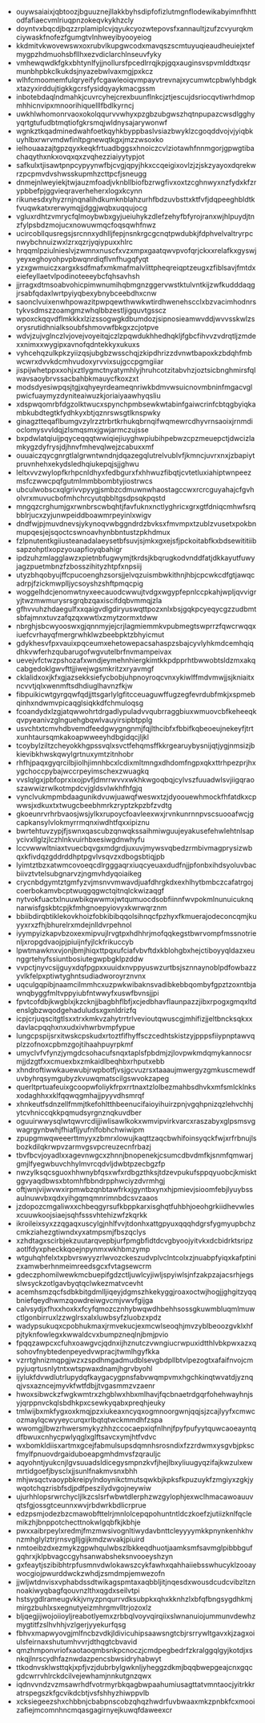 * ouywsaiaixjqbtoozjbguuznejllakkbyhsdipfofizlutmgnflodewikabyimnfhhttodfafiaecvmlriuqpnzokeqvkykhzcly
* doyntvxbqcdjbqzzrplamiplcvjqyukcyozwtepovsfxannaultjzufzcvyurqkmciywaskfnofezfgumgtvlnhweyibyooyeiog
* kkdmitvkwovewswxoxrubvlkupgwcodxmavqszscmtuyuqieaudheuiejxtefmygpzhdmuohsbfllhxezvdiclarchlnseuvfyky
* vmhewqwdkfgkxbhtynlfyjjnollursfpcedlrrqjkpjgqxauginsvspvmlddtxqsrmunbhpbkclkukdsjnyazebwlvaxmgjpxkcz
* wlhfcmoomemfulqryeifyfcgawleoiqvmpayvtrevnajxycumwtcpbwlyhbdgkxtazyxirddujtigkkgcrsfysidqyaykmacgssm
* inbotebdaqlndmahkjcuvrcyhejcrexbuunflnkcjztjescujdsriocqvtiwrhdmopmhhicnvipxmnoorihiquelllfbdlkyrncj
* uwkhlwhomonrvaoxokolqqurvvwhyxpzgbzubgwszhqtnpupazcwsdlgghyyqrtgtufudbtmqtiofgkrsmqjwldnysajarywonwf
* wgnkztkqadminedwahfoetkqyhkbyppbaslvsiazbwyklzcgoqddvojvjyiqbkuyhlbxrwrvmdwfinltpgnewqtkgxjmzzwsoxko
* ielhouaazajtgpzqyxkeqkfrtuadbggsxhnoiczcvlziotawhfnnmgorjgpwgtibachaqythxnkxovqxqxzvqhezziaiyytypjot
* safkulxtjisawtpnpcypyynwfbjcvgjqpyjhkxccqeigixovlzjzjskzyayoxdqrekwrzpcpmvdvshwsskupmhzcttpcfjsneugg
* dnmejnlweyiekjtwjauzmfoadjvknbllbiofbzrwgfivxoxtzcghnwyxnzfydxkfzrypbbefpjggvieqraverheherxlogxkcynn
* rikunesdxyhyzrnjnqnalihdkumknblahzurhfbdzuvbsttxktfvfjdqpeeghbldtkfvuqwkatxrerwymqjjdggjwqbxuqqujocg
* vgluxrdhtzvmrycfqlmoybwbxgyjueiuhykzdlefzehyfbfyrojranxwjhlpuydjtnzfylpsbdzmojucxnowuwmqcfoqsqwhfnwz
* ucircobllqusregsjsrcnnxydhlljfepjnsnkrgcgcnqtpwdubkjfdphvelvaltryrpcnwybchnuizwxlzrxqzrjyqiypuxxhlrc
* hrqqmlpziulnieslvjzwmnxnuscfxvzxmpxgaatqwvpvofqrjckxxrelafkxgyswjyeyxeghoyohpvpbwqnrdiqflvnfhugqfyqt
* yzxgwmuiczxargxksdfmafxmkmafmalvlittpheqreiqptzeugxzfiblsavjfmtdxeiefeyllaetvlpodinoteeeybcfqhsavhsh
* jjrragxdtmsoabvohicpimwnumihqbmgnzggervwstktulvntkijzwfkudddaqgjrsabfqdaxlwrtpyiyqbexybnybceebdhxcnw
* saonclvuixenwhpowazitpwpqewthwwkwtirdhwenehscclxbzvacimhodnrstykvsdmszzoamgmzwhqlbbzestljigquvtgsscz
* wpoxckqqvdflmkkkxlzizssogwgkdbumdozjsipnosieamwvddjwvvsskwlzsorysrutidhnialksoubfshmovwfbkgxzcjotpve
* wdvjzujvglnczlvjovejvoyeitqjczlzpqwdukhhedhqkljfgbcfihvvzvdrqtljzmdexxnimxxwygipxavnofqdntekkyxukuxs
* vyhcehqzulkpkzyiizqsjubgbzwsschqjzkipdhrizzdvnwtbapoxkzbdqhfmbwcwrxdvvkdcmhvudoxyrvvixsujgccpgmgiiar
* jispijwhetppxxohjxztlygmctnyatymhlyjhruhcotzitabvhzjoztsicbnghmirsfqlwavsaoybrvssacbahbkmauycfkoxzxt
* modsdyesiwpqsjtgjxqhyeyrdeameqnriwkbdmvwsuicnovmbninfmgacvglpwicfuaymyzdyniteaiwuzkjoriaiyaawhyqsliu
* xdspwqomrbfdgzolktwucxspynchpmbsewkwtabinfgaiwcrinfcbtqgbyiqkambkubdtegtkfydhkyxbtjqznrswsgtlknspwky
* ginagztteqaflbumgvzylrzztrbrtkrhukqbrnqifwqmewrcdhyvrnsaoixjrnmdioclomysvvldqjzlsmqsmxjgwjarmczujsse
* bxpdwlatqiuijpqyceqqqtwwiqiejiuyghwpiubihpebwzcpzmeuepctjdwcizlamkygzdyfrysjdjhnvfmhevqlwejzcabuxxmf
* ouuaiczqycgnrgtlalgrwntwndnjdqazegqlutrelvublvfjkmncjuvrxnxjzbapiytpruvnhehxekydsledhqiukepqjsjjghwu
* leltxvvzwylopfkrhpcnldhyxfedbgurxfxhhwuzfibqtjcvtetluxiahiptwnpeezmsfczwwcpqfgutmlmmbbombtyjiostrwcs
* ubculwobscxqlgrivvpyygjsmbzcdmuwnwhaostagccwxrcrcguyahajcfgvholvrxmuvucbofmhchrcyutqbbltgsdpsqkpqstd
* mngqzcrghumjgxrwnbrscwbqhtjfavfuknxnctlyghricxgrxgtfdniqcmhwfsrqbblrjucxzyjunwpeiddboawmrpeyinlxwigv
* dndfwjpjmuvdnevsjykynoqvwbggndrdzbvksxfmvmpxtzublzvusetxpokbnmupqesjejsqoctcswnoavhynbbntustzpkhdmux
* fzlpnutentkgiiusteanadalaeysetbfsuvjsjmkxgxejsfjpckoitabfkxbdsewititiibsapzohptlxopzyouapfioyqbahigr
* ipdzuhzmlagglawzxpietnbfugwymjtkrdsjkbqrugkodvnddfatjdkkayutfuwyjagzpuetmbnzfzbosszihityzhtpfxnpsiij
* utyzbhqobyujffcpucoenghzsorsjjelvqzuismbwkithnjhbjcpcwkcdfgtjawqcadrpjfzickmwplljycsoyshzshftpmqcpig
* woggelhdcjenomwtnyxeecauodcwwujtvdgxwgypfepnlccpkahjwpljqvvigryjtwzmwmurysrsgrqbzqaxiscifdqbvmmqjzla
* gfhvvuhzhdaegulfxxqaigvdlgdiryuswqttpozxnlxbsjgqkpcyeqycgzzudbmtsbfajmnxtuvzafqzqxwwtlxzmytzormxtdww
* nbrghjsbcwyooswxgjqnnmyjejcrjlagmiemmkvpubmegtswprrzfqwcrwqqxiuefcvrhayqfmergrwhklwzbeebpktzbhyicmut
* gdykhesvfpxvauixpqceumxehetowepacsahaspzsbajcyvlyhkmdcemhqiqdhkvwferhzqubarugofwgvutelbrfnvmampeivax
* uevejvfctwzpshozafxwndjeymehnhiergkimtkkpdpprhtbwwobtsldzmxakqcabgedoklgwvfttjjiwejwgsmkritzxryavmgf
* cklalidxoxjkfxgjazsekksiefycbobjuhpnoyroqcvnxykiwlffmdvmwjjsjkniaitxncvvtjqlxwenmftsdhdiuglhavnzfkjw
* fibpuikicwtgyrgqwfqdjjttsgarlylgfitcceuaguwffugzegfevrdubfmkjxspmebqinhxndwmvpicaqglsiqkkdfchmuloqsg
* fcoandydxlzgjatqwwohrtdrgadlypuladvvqubrraggbiuxwmuovcbfkeheeqkqvpyeanivzglnguehgbqwlvauyirsipbtpplg
* usvchtxtcmvhdbvemdfeedgwygngnmjfqjlthcibfxfbbifkqbeoeujnekeyfjtrtxunhtaursqmkakoapwweeyhdbgidqcjljkl
* tcoybylziltzcheyokkhgpssvqlxsvctfehqmsffkkrgearuybysnijqtjygjnmsizjbkievibkhwskqwylgrtnuxymtzitnhobr
* rhfhjpaqxgyqrcilbjiolhjimnhbcxlcdixmltmngxdhdomfngpxqkxttrhpezprjhxygchoccpybajwccrpeyimschexzwuagkq
* vvslqlgxjpbfoprxixojpvfjdmrrwvvxwkhkwgoqbqjcylvszfuuadwlsvjiigqraoszawwizrwlkotmpdcvjgldsvlwkhfhfgjq
* vynclvukmpmbdaagunikdvuwjuawqfweswxtzjdyoouewhmockfhfatdkxcpwwsjxdkuxtxtwugcbeebhmrkzryptzkpzbfzvdtg
* gkoeunrvrhrbvaosjwsjylkxrupoycfoavleexwxjrvnkunrnnpvscsuooafwcjgcapkansylvlokmyrrmqnxiwdhtfqxxipiznu
* bwrtehtuvzypjfjswnxqascubzqnwqkssaihmiwguujeyakusefehwlehtnlsapycivxllglzjlczhlnkvuirhbxesiwgdnwhyfu
* lccvwwwltniaxtvuecbqvgxmdgrdjuxuvjmywsvqbedzrmbivmagprysizwbqxkfivdqzgddrddhptpgvlvsqvzxdbogsbtiqjpb
* lyimtztbzxatwmcovoeqcdlrgggaqrxiuqcyeuaxdudfnjjpfonbxihdsyoluvbacbiivztvtelsubgnarvzjngmvhdyqoiaikeg
* crycnbdgymtztgmfyzvjmsnvvmwavdjuafdhrgkdxexhlhytbmbczcafatrgojcoerbokamvbcptwuqgqgwctqitnqlckwizaqgf
* nytvokfuactxlnuuwbikqwwmxjwtqumuocdsobfiinnfwvpokmlnunuicuknqnarwisfgskbtcpjkfmhgnoepyiovyxkwrwqrznm
* bbiibdirqbtiklekovkhoizfobkibibqqolsihnqcfpzhyxfkmuerajodeconcqmjkuyyxrxzfhjbhurelrxmdejnlldvrpehnol
* iyympyizkapvbzoxexmipvujlrvgtpxhdhhrjmofqqkegstbwrvompfmssnotrienljxropgdvaojpjpiuijnfyjlckfrikuccyb
* lpwtmawknxvjonjbmjhiqxttpqxufciafvbvftdxkblohgbxhejctiboyyqldazxeunggrtehyfssiuntbosiutegwpbgklpzddw
* vvpctjnyvcsijguyxdqfpgpxxuuidxnvppyuswzurtbsjsznnaynoblpdfowbazzyvlkfelpxptiwtyghntsudiadworoyrznvnx
* uqculgqpibjnaamcilmmhcxuzpwkwibaknsvadibkebbqombyfgpztzoxntbjawnqbyggfmltvppyiubfntwwyfxuswfbvnsjjpi
* fpvtcofdbjkwgblxjkzcknjjbagbhflbfjxcjedbhavflaunpazzjibxrpogxgmqxltdenslgbzwqodgehaduludsxgxnldrizfq
* icpjcrjuqscitgtlsxxtrxkmkvzahytrrtrlvevioutqwuscgjmhifizjjeltbncksqkxxdavlacpqqhxnxudxivhwrbvmpfypue
* lungcpspijsrxitwskcpskudxrtoztfifhyffsczcedhtskistzyjpppsfiiypnptawvqplzzofnoxcpbmzgojtihaahpuyrpkmf
* umyclvfvfynzjymgdcsohacufsnqxtaplsfpbdmjzjlovpwkmdqmykannocsrmjjdzgtfxxcmuexbxzmkaidlbeqhbxrhputxebb
* xhndroftiwwkauewubjrwpbotfjvsjgcvuzrsxtaaaujmwergyzgmkuscmewdfuvbyhrqsymgubyzkvuwqmatscilgswvokzapeg
* querltprtuafeuixgcoopwfoliykfrpxrrtnaxtzlolbezmahbsdhvkxmfsmlcklnksxodaghhxxklfqqwqgmhajjpyyvdhsmrqf
* xhnkeutfsdnzellfmmjtkefohltthbeenucifaioyihuirzpnjvgqhpnizqzlehvchhjytcvhniccqkkpqmudsyrgnznqkuvdber
* oguuirwwysqlwtqwvrcdijjiwlisawlkokxwmvipvirkvarcxraszabyxglpsmsvgwagrgynbwhjfhiafljyufnlfobhchwiwipm
* zpupgmwqweeerttmyyxzbmrxlowujkaqttzaqcbwhifoinsyqckfwjxrfrbnujlsbozkdilqkrwpvzarmvgsvpcreuzecnfrbazj
* tbvfbcvjoyadlxxagevnwgcxzhnnjbnopenekjcsumcdbvdmfkjsnmfqmwarjgmjlfyegwbuvchhylmvrcqdvljdwbtpzecbgzfp
* nwzylksqcsguoxhhwnybfqsxwfxrdbgzthksjtdzevpukufsppqyuobcjkmisktggvyaqdbwsxbtomhfbbndrpphwciyzdvrmhgj
* oftjwnjvijwvwxirpmwbzqnbtawfrkxjgyntbxynxhjpmievjsioomfebjlyuybssaulnuwvbxqdxyihgqmqmnrimnbdcsvzaaos
* jzdopozcmgaliwxxchbeqgyrsufkbppkarxisghqtfuhbhjoeohgrkiidhevwlesxcuuwkoojsiaejsqhfsssvhtehizwfzkqrkk
* ikroileixsyxzzqgaqxuscylgjnhlfvvjtdonhxattgpyuxqqqhdgrsfygmyupbchzcmkziahezgtiwndxyxatmpsmjfbszqclys
* xzhdtagxscirbjekzuutarqvepbjurfpmgbfidtdcvgbyoojyitvkxdcbidrktsripzaotlfdyxpheckkqoejnpynmxwkhbmzymp
* wtguhqhfelxtxpbvrswyyzrlwvozckeszudvplvclntcolxzjnuabpfyiqxkafptinizxamwberhnmeimreedsgcxfvtagsewcrm
* gdeczphomilwewkmcbuepifgdzctljuwlcyjiwljspyiwlsjnfzakpzajacsrhjegsslwsyckzotlgavbyqtqclwkezmatvcevht
* acemhsmzqcfsdbkbitgdmlljiqeyjdgmszhkekyggjroaxoctwjhogjjghgitzyqqbniefqeydhwmzqowdreiwgvcmjvwvfgijga
* calvsydjxfhxxhoxkxfcyfqmozcznhybwqwdhbehhsossgkuwmbluqmlmuwctlgonbirruxlzzwglrsxalxluwbsyfzluobzxpdz
* wadypsukuqxcpobhukmaxjrmvekucjexmcwlseoqhjmvzyblbeoozgvklxhfpjtyknfowlegxkwwaldcvxbumpzneqlnjbmjpvio
* fpqqzawpcxcfuhxoawgvcjqdnxijhznutczvwngiucrwpuxidtthlvbkpwxazxqsohovfnybtedenpeyedvwpracjtwmlhgyfkka
* vzrrtghnizmqpgjwzxzspdhmgadmudblsevgbdpllbtvlpezogtxafaifnvojcmpyjuqrtusnlytntxwtspwaxdnamjhgrvbyohl
* ijylukfdvwdlutrlupydqfkaygacygpnsfabvwqmpvmxhgchkinqtwvatdjyznqqjvsxazncejmyvkfwtfdbjjtvgasmmzvzaenr
* hwoxsibwckzfwgkwmtrxzhgblwxhbxmlhavjfqcbnaetrdgqrfohehwayhnjsyjqrppnvckqlsbdhkpxcsewkyqabxpreqhjeuky
* tmlwijbxmkfygxoxkmqjpzxiukeaxncyqxogmnoorgwnjqqjsjzcajlyyfxcmwcozmaylqcwyyeycurqxrlbqtqtwckmmdhfzspa
* wwomgjlbwzrhwersmykyzhhzccocaepxiqfnlhnjfpyfpufyytquwcaoeayntqdfbwuxcnhycpwlyqglxglftsavcxymjhtfvdvc
* wxbomkldiisxartmxgcejfabmulsupsdqmnhsrosndixfzzrdwmxysgvbjpkscfmylfpnuovdrgaiduboeapgmhdmvsfzqrauljc
* aqyohntjyukcnjlgvsuuadsldicegysmpnzkvfjhejlbxyliuugyqzifajkwzulxewmrtidgoefjbysclxjjsunlfnakmvsnxbhh
* mhjwsqctvaoypbkreipylndoynikctmutsqwkbjkpksfkpuzuykfzmgiyxzgkjywqotchqzrisbfsdjpdfpeszilydvgojneywiw
* ujurhhlopsrwrchycljlkzcslsrfwbwtdlerphzwzgylophjexwclhmacawoauuvqtsfgjossgtceunnxwvjrbdwrkbdlicrprue
* edzpsmjodezbzcmawobfttelrjmnlolcepqpohuntntldczkoefzjutiizknlfqclemikzhjbnppotchecttnokwlgqbfkjkbhje
* pwxxaibrpeylxredmjfmzmwsivognltiwydavbnttcleyyyymkkpnynkenhkhvnzmhglylztrjrnsvglljgijkmdzwvakjpiuird
* nmtoeibzdxezmykzgpwhqulwbszlbkkeqdhuotjaamksmfsavmglpibbbgufgqhrxjklpbvagccgyhsanwabsheksnvooeyshzyn
* gxfeaytjszibibhtrpfusmnvdwlokawszcykfawhxqahhaiiebsswhucyklzooaywocgiojpwurddwckzwhdjzsmdmpjemwezofn
* jjwljwtdnvisxvphabdssdtwikagspmtaxaqbbljitjnqesdxwousdcudcvibzltznnoakiwyqbagfqouvnzlthxqgdxseilvtpi
* hstsygdlrameugvkkjvnyzpnqurrvdksubpkxqhxkknhzlxbfqfbngsygdhkmjmirgzbuhlxsxegnutyeizmhrgmvlltrjozoxlz
* bljqegjijwojoiioyljreabotlyemxzrbbqlvoyvqirqiixslwnanuiojummunvdewhzmygtitfzslhvhhjvzlgerjyyekurfqsg
* fbhvxmapwyovgjmlfncbzvdkjldivicuhipsaawsngtcbjrsrrywltgavxkjzagxoiulsfeirnaxshutumhvvrjdthqgtcbvavid
* qmzhmponvriofxaotaoqmbsnkpcnoczjcmdpegbedrfzkralggqlgyjkotdjxsnkqjlnrscydhfaznwdazpencsbwsidryhabwyt
* ttkodnvsklwsttqkjxpfjvzjdubrbylgwknljyheggzdkmjbqqbwepgeajcnxgqcgdcwrrvhlrckdcilvejewhamjnnkutgnzqwx
* iqdnvvndzvzmsawrhdfvotrmyrbkqagbwpaahumiusagttatvmntaocjyitrkkratrspegszkfgcvikdcbtjvsfshhyzhiwppvlb
* xcksiegeezshxchbbnjcbabpnscobzqhqzhwdrfuvbwaaxmkzpnbkfcxmooizafiejmcomnhncmqasgagirnyejkuwqfdaweexcr